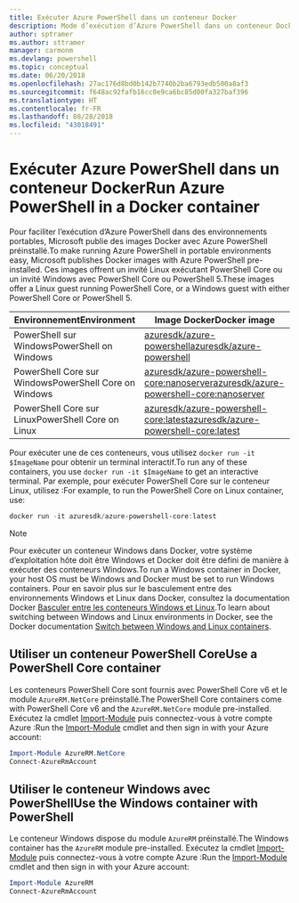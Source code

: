 ```yaml
---
title: Exécuter Azure PowerShell dans un conteneur Docker
description: Mode d’exécution d’Azure PowerShell dans un conteneur Docker.
author: sptramer
ms.author: sttramer
manager: carmonm
ms.devlang: powershell
ms.topic: conceptual
ms.date: 06/20/2018
ms.openlocfilehash: 27ac176d8bd0b142b7740b2ba6793edb500a8af3
ms.sourcegitcommit: f648ac92fafb16cc0e9ca6bc85d00fa327baf396
ms.translationtype: HT
ms.contentlocale: fr-FR
ms.lasthandoff: 08/28/2018
ms.locfileid: "43018491"
---
```

# <a name="run-azure-powershell-in-a-docker-container"></a><span data-ttu-id="9860c-103">Exécuter Azure PowerShell dans un conteneur Docker</span><span class="sxs-lookup"><span data-stu-id="9860c-103">Run Azure PowerShell in a Docker container</span></span>

<span data-ttu-id="9860c-104">Pour faciliter l’exécution d’Azure PowerShell dans des environnements portables, Microsoft publie des images Docker avec Azure PowerShell préinstallé.</span><span class="sxs-lookup"><span data-stu-id="9860c-104">To make running Azure PowerShell in portable environments easy, Microsoft publishes Docker images with Azure PowerShell pre-installed.</span></span> <span data-ttu-id="9860c-105">Ces images offrent un invité Linux exécutant PowerShell Core ou un invité Windows avec PowerShell Core ou PowerShell 5.</span><span class="sxs-lookup"><span data-stu-id="9860c-105">These images offer a Linux guest running PowerShell Core, or a Windows guest with either PowerShell Core or PowerShell 5.</span></span>

| <span data-ttu-id="9860c-106">Environnement</span><span class="sxs-lookup"><span data-stu-id="9860c-106">Environment</span></span> | <span data-ttu-id="9860c-107">Image Docker</span><span class="sxs-lookup"><span data-stu-id="9860c-107">Docker image</span></span> |
|-------------|--------------|
| <span data-ttu-id="9860c-108">PowerShell sur Windows</span><span class="sxs-lookup"><span data-stu-id="9860c-108">PowerShell on Windows</span></span> | [<span data-ttu-id="9860c-109">azuresdk/azure-powershell</span><span class="sxs-lookup"><span data-stu-id="9860c-109">azuresdk/azure-powershell</span></span>](https://hub.docker.com/r/azuresdk/azure-powershell/) |
| <span data-ttu-id="9860c-110">PowerShell Core sur Windows</span><span class="sxs-lookup"><span data-stu-id="9860c-110">PowerShell Core on Windows</span></span> | [<span data-ttu-id="9860c-111">azuresdk/azure-powershell-core:nanoserver</span><span class="sxs-lookup"><span data-stu-id="9860c-111">azuresdk/azure-powershell-core:nanoserver</span></span>](https://hub.docker.com/r/azuresdk/azure-powershell-core/) |
| <span data-ttu-id="9860c-112">PowerShell Core sur Linux</span><span class="sxs-lookup"><span data-stu-id="9860c-112">PowerShell Core on Linux</span></span> | [<span data-ttu-id="9860c-113">azuresdk/azure-powershell-core:latest</span><span class="sxs-lookup"><span data-stu-id="9860c-113">azuresdk/azure-powershell-core:latest</span></span>](https://hub.docker.com/r/azuresdk/azure-powershell-core/) |

<span data-ttu-id="9860c-114">Pour exécuter une de ces conteneurs, vous utilisez `docker run -it $ImageName` pour obtenir un terminal interactif.</span><span class="sxs-lookup"><span data-stu-id="9860c-114">To run any of these containers, you use `docker run -it $ImageName` to get an interactive terminal.</span></span> <span data-ttu-id="9860c-115">Par exemple, pour exécuter PowerShell Core sur le conteneur Linux, utilisez :</span><span class="sxs-lookup"><span data-stu-id="9860c-115">For example, to run the PowerShell Core on Linux container, use:</span></span>

```powershell
docker run -it azuresdk/azure-powershell-core:latest
```

> [!NOTE]
> <span data-ttu-id="9860c-116">Pour exécuter un conteneur Windows dans Docker, votre système d’exploitation hôte doit être Windows et Docker doit être défini de manière à exécuter des conteneurs Windows.</span><span class="sxs-lookup"><span data-stu-id="9860c-116">To run a Windows container in Docker, your host OS must be Windows and Docker must be set to run Windows containers.</span></span> <span data-ttu-id="9860c-117">Pour en savoir plus sur le basculement entre des environnements Windows et Linux dans Docker, consultez la documentation Docker [Basculer entre les conteneurs Windows et Linux](https://docs.docker.com/docker-for-windows/#switch-between-windows-and-linux-containers).</span><span class="sxs-lookup"><span data-stu-id="9860c-117">To learn about switching between Windows and Linux environments in Docker, see the Docker documentation [Switch between Windows and Linux containers](https://docs.docker.com/docker-for-windows/#switch-between-windows-and-linux-containers).</span></span>

## <a name="use-a-powershell-core-container"></a><span data-ttu-id="9860c-118">Utiliser un conteneur PowerShell Core</span><span class="sxs-lookup"><span data-stu-id="9860c-118">Use a PowerShell Core container</span></span>

<span data-ttu-id="9860c-119">Les conteneurs PowerShell Core sont fournis avec PowerShell Core v6 et le module `AzureRM.NetCore` préinstallé.</span><span class="sxs-lookup"><span data-stu-id="9860c-119">The PowerShell Core containers come with PowerShell Core v6 and the `AzureRM.NetCore` module pre-installed.</span></span> <span data-ttu-id="9860c-120">Exécutez la cmdlet [Import-Module](/powershell/module/microsoft.powershell.core/import-module) puis connectez-vous à votre compte Azure :</span><span class="sxs-lookup"><span data-stu-id="9860c-120">Run the [Import-Module](/powershell/module/microsoft.powershell.core/import-module) cmdlet and then sign in with your Azure account:</span></span>

```powershell
Import-Module AzureRM.NetCore
Connect-AzureRmAccount
```

## <a name="use-the-windows-container-with-powershell"></a><span data-ttu-id="9860c-121">Utiliser le conteneur Windows avec PowerShell</span><span class="sxs-lookup"><span data-stu-id="9860c-121">Use the Windows container with PowerShell</span></span>

<span data-ttu-id="9860c-122">Le conteneur Windows dispose du module `AzureRM` préinstallé.</span><span class="sxs-lookup"><span data-stu-id="9860c-122">The Windows container has the `AzureRM` module pre-installed.</span></span> <span data-ttu-id="9860c-123">Exécutez la cmdlet [Import-Module](/powershell/module/microsoft.powershell.core/import-module) puis connectez-vous à votre compte Azure :</span><span class="sxs-lookup"><span data-stu-id="9860c-123">Run the [Import-Module](/powershell/module/microsoft.powershell.core/import-module) cmdlet and then sign in with your Azure account:</span></span>

```powershell
Import-Module AzureRM
Connect-AzureRmAccount
```
